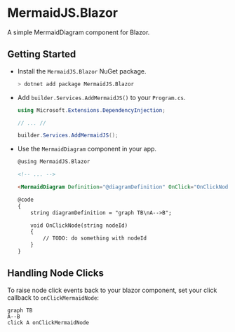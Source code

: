 # MermaidJS.Blazor

A simple MermaidDiagram component for Blazor.

## Getting Started

* Install the `MermaidJS.Blazor` NuGet package.

  ```bash
  > dotnet add package MermaidJS.Blazor
  ```

* Add `builder.Services.AddMermaidJS()` to your `Program.cs`.

  ```csharp
  using Microsoft.Extensions.DependencyInjection;

  // ... //

  builder.Services.AddMermaidJS();
  ```

* Use the `MermaidDiagram` component in your app.

  ```html
  @using MermaidJS.Blazor

  <!-- ... -->

  <MermaidDiagram Definition="@diagramDefinition" OnClick="OnClickNode" />

  @code
  {
      string diagramDefinition = "graph TB\nA-->B";

      void OnClickNode(string nodeId)
      {
          // TODO: do something with nodeId
      }
  }
  ```

## Handling Node Clicks

To raise node click events back to your blazor component, set your click callback to `onClickMermaidNode`:

```mermaid
graph TB
A--B
click A onClickMermaidNode
```
